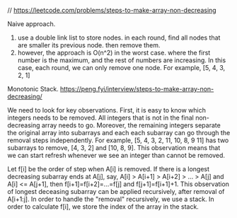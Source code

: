 
// https://leetcode.com/problems/steps-to-make-array-non-decreasing

Naive approach.
1. use a double link list to store nodes. in each round, find all nodes that are smaller 
its previous node. then remove them.
2. however, the approach is O(n^2) in the worst case. 
  where the first number is the maximum, and the rest of numbers are increasing. 
	In this case, each round, we can only remove one node.
	For example, [5, 4, 3, 2, 1]

Monotonic Stack.
https://peng.fyi/interview/steps-to-make-array-non-decreasing/ 

We need to look for key observations. First, it is easy to know which integers needs to be removed. All integers that is not in the final non-decreasing array needs to go. Moreover, the remaining integers separate the original array into subarrays and each each subarray can go through the removal steps independently. For example, [5, 4, 3, 2, 11, 10, 8, 9 11] has two subarrays to remove, [4, 3, 2] and [10, 8, 9]. This observation means that we can start refresh whenever we see an integer than cannot be removed.

Let f[i] be the order of step when A[i] is removed. If there is a longest decreasing subarray ends at A[j], say, A[i] > A[i+1] > A[i+2] > ... > A[j] and A[i] <= A[j+1], then f[i+1]=f[i+2]=...=f[j] and f[j+1]=f[i+1]+1. This observation of longest deceasing subarray can be applied recursively, after removal of A[i+1:j]. In order to handle the "removal" recursively, we use a stack. In order to calculate f[i], we store the index of the array in the stack.

